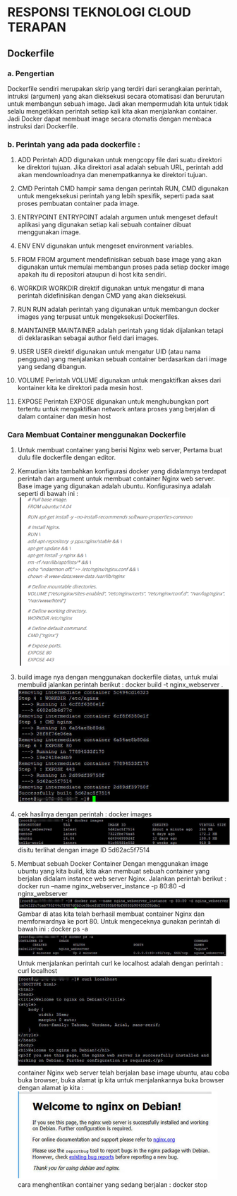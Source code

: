 # RESPONSI TEKNOLOGI CLOUD TERAPAN 

## Dockerfile

### a. Pengertian 
Dockerfile sendiri merupakan skrip yang terdiri dari serangkaian perintah, intruksi (argumen) yang akan dieksekusi secara 
otomatisasi dan berurutan untuk membangun sebuah image. Jadi akan mempermudah kita untuk tidak selalu mengetikkan perintah setiap kali kita 
akan menjalankan container. Jadi Docker dapat membuat image secara otomatis dengan membaca instruksi dari Dockerfile.

### b. Perintah yang ada pada dockerfile :
1. ADD
Perintah ADD digunakan untuk mengcopy file dari suatu direktori ke direktori tujuan.
Jika direktori asal adalah sebuah URL, perintah add akan mendownloadnya dan menempatkannya ke direktori tujuan.

2. CMD
Perintah CMD hampir sama dengan perintah RUN, CMD digunakan untuk mengeksekusi perintah yang lebih spesifik, 
seperti pada saat proses pembuatan container pada image.

3. ENTRYPOINT
ENTRYPOINT adalah argumen untuk mengeset default aplikasi yang digunakan setiap kali sebuah container dibuat menggunakan image.

4. ENV
ENV digunakan untuk mengeset environment variables.

5. FROM
FROM argument mendefinisikan sebuah base image yang akan digunakan untuk memulai membangun proses pada setiap docker image 
apakah itu di repositori ataupun di host kita sendiri.

6. WORKDIR
WORKDIR direktif digunakan untuk mengatur di mana perintah didefinisikan dengan CMD yang akan dieksekusi.

7. RUN
RUN adalah perintah yang digunakan untuk membangun docker images yang terpusat untuk mengeksekusi Dockerfiles.

8. MAINTAINER
MAINTAINER adalah perintah yang tidak dijalankan tetapi di deklarasikan sebagai author field dari images.

9. USER
USER direktif digunakan untuk mengatur UID (atau nama pengguna) yang menjalankan sebuah container berdasarkan dari image yang sedang dibangun.

10. VOLUME
Perintah VOLUME digunakan untuk mengaktifkan akses dari kontainer kita ke direktori pada mesin host.

11. EXPOSE
Perintah EXPOSE digunakan untuk menghubungkan port tertentu untuk mengaktifkan network antara proses yang berjalan di dalam container dan mesin host

### Cara Membuat Container menggunakan Dockerfile

1. Untuk  membuat container yang berisi Nginx web server, Pertama buat dulu file dockerfile dengan editor.
2. Kemudian kita tambahkan konfigurasi docker yang didalamnya terdapat perintah dan argument untuk membuat container Nginx web server. 
   Base image yang digunakan adalah ubuntu. 
   Konfigurasinya adalah seperti di bawah ini :
      ![w](https://github.com/ayuwidyainggit/ujian-tct/blob/master/images/w.png)
3. build image nya dengan menggunakan dockerfile diatas, untuk mulai membuild jalankan perintah berikut :
    docker build -t nginx_webserver .
	![2.1](https://github.com/ayuwidyainggit/ujian-tct/blob/master/images/2.1.png)
	
4. cek hasilnya dengan perintah :
    docker images
	![2.2](https://github.com/ayuwidyainggit/ujian-tct/blob/master/images/2.2.png)
	disitu terlihat dengan image ID 5d62ac5f7514
	
5. Membuat sebuah Docker Container
Dengan menggunakan image ubuntu yang kita build, kita akan membuat sebuah container yang berjalan didalam 
instance web server Nginx. Jalankan perintah berikut :
     docker run –name nginx_webserver_instance -p 80:80 -d nginx_webserver
	![2.3](https://github.com/ayuwidyainggit/ujian-tct/blob/master/images/2.3.png)
Gambar di atas kita telah berhasil membuat container Nginx dan memforwardnya ke port 80. 
Untuk mengeceknya gunakan perintah di bawah ini :
      docker ps -a
	 ![2.4](https://github.com/ayuwidyainggit/ujian-tct/blob/master/images/2.4.png) 
Untuk menjalankan perintah curl ke localhost adalah dengan perintah :
     curl localhost
	  ![2.5](https://github.com/ayuwidyainggit/ujian-tct/blob/master/images/2.5.png) 
container Nginx  web server telah berjalan base image ubuntu, atau coba buka browser, buka alamat ip kita
untuk menjalankannya buka browser dengan alamat ip kita :
      ![2.6](https://github.com/ayuwidyainggit/ujian-tct/blob/master/images/2.6.png) 
cara menghentikan container yang sedang berjalan :
      docker stop <container id> 
	  
	